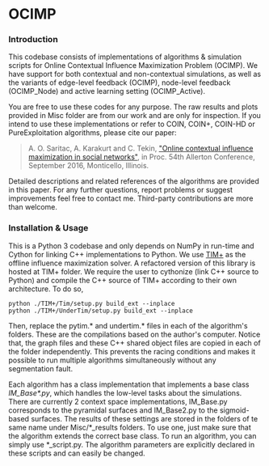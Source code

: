 # OCIMP

### Introduction
This codebase consists of implementations of algorithms &amp; simulation scripts for Online Contextual Influence Maximization Problem (OCIMP). We have support for both contextual and non-contextual simulations, as well as the variants of edge-level feedback (OCIMP), node-level feedback (OCIMP_Node) and active learning setting (OCIMP_Active).

You are free to use these codes for any purpose. The raw results and plots provided in Misc folder are from our work and are only for inspection. If you intend to use these implementations or refer to COIN, COIN+, COIN-HD or PureExploitation algorithms, please cite our paper:

> A. O. Saritac, A. Karakurt and C. Tekin, ["Online contextual influence maximization in social networks"](http://ieeexplore.ieee.org/document/7852372/), in Proc. 54th Allerton Conference, September 2016, Monticello, Illinois.

Detailed descriptions and related references of the algorithms are provided in this paper. For any further questions, report problems or suggest improvements feel free to contact me. Third-party contributions are more than welcome.

### Installation &amp; Usage
This is a Python 3 codebase and only depends on NumPy in run-time and Cython for linking C++ implementations to Python. We use [TIM+](https://github.com/nd7141/TIM) as the offline influence maximization solver. A refactored version of this library is hosted at TIM+ folder. We require the user to cythonize (link C++ source to Python) and compile the C++ source of TIM+ according to their own architecture. To do so,

    python ./TIM+/Tim/setup.py build_ext --inplace
    python ./TIM+/UnderTim/setup.py build_ext --inplace

Then, replace the pytim.\* and undertim.\* files in each of the algorithm's folders. These are the compilations based on the author's computer. Notice that, the graph files and these C++ shared object files are copied in each of the folder independently. This prevents the racing conditions and makes it possible to run multiple algorithms simultaneously without any segmentation fault.

Each algorithm has a class implementation that implements a base class *IM_Base\*.py*, which handles the low-level tasks about the simulations. There are currently 2 context space implementations, IM_Base.py corresponds to the pyramidal surfaces and IM_Base2.py to the sigmoid-based surfaces. The results of these settings are stored in the folders of te same name under Misc/\*_results folders. To use one, just make sure that the algorithm extends the correct base class. To run an algorithm, you can simply use \*_script.py. The algorithm parameters are explicitly declared in these scripts and can easily be changed.

